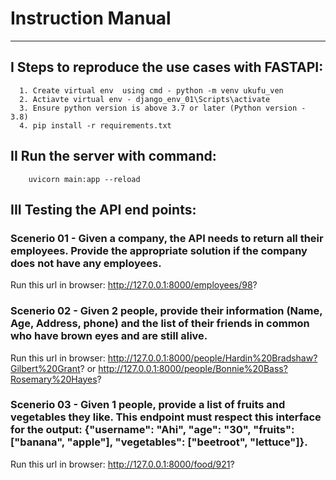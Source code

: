 # Instruction Manual
---------------------------


##  I Steps to reproduce the use cases with FASTAPI:
      1. Create virtual env  using cmd - python -m venv ukufu_ven
      2. Actiavte virtual env - django_env_01\Scripts\activate
      3. Ensure python version is above 3.7 or later (Python version - 3.8)
      4. pip install -r requirements.txt

## II Run the server with command:
        uvicorn main:app --reload



## III Testing the API end points:

### Scenerio 01 - Given a company, the API needs to return all their employees. Provide the appropriate solution if the company does not have any employees.

Run this url in browser: http://127.0.0.1:8000/employees/98?

### Scenerio 02 - Given 2 people, provide their information (Name, Age, Address, phone) and the list of their friends in common who have brown eyes and are still alive.

Run this url in browser: http://127.0.0.1:8000/people/Hardin%20Bradshaw?Gilbert%20Grant?
                                             or
                         http://127.0.0.1:8000/people/Bonnie%20Bass?Rosemary%20Hayes?

### Scenerio 03 - Given 1 people, provide a list of fruits and vegetables they like. This endpoint must respect this interface for the output: {"username": "Ahi", "age": "30", "fruits": ["banana", "apple"], "vegetables": ["beetroot", "lettuce"]}.

Run this url in browser: http://127.0.0.1:8000/food/921?
   
